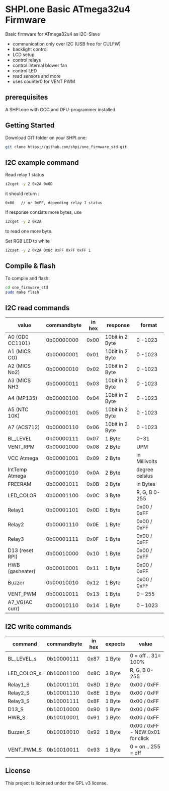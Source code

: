 # SHPI.one Basic ATmega32u4 Firmware

Basic firmware for ATmega32u4 as I2C-Slave

- communication only over I2C (USB free for CULFW)
- backlight control
- LCD setup
- control relays
- control internal blower fan
- control LED
- read sensors and more
- uses counter0 for VENT PWM

## prerequisites
A SHPI.one with GCC and DFU-programmer installed.



## Getting Started

Download GIT folder on your SHPI.one:
```bash
git clone https://github.com/shpi/one_firmware_std.git
```



## I2C example command

Read relay 1 status

```bash
i2cget -y 2 0x2A 0x0D             

```
it should return :
```
0x00   // or 0xFF, depending relay 1 status 
```

If response consists more bytes, use

```bash
i2cget -y 2 0x2A    

```
to read one more byte.

Set RGB LED to white


```bash
i2cset -y 2 0x2A 0x8c 0xFF 0xFF 0xFF i    

```




## Compile & flash
To compile and flash:
```bash
cd one_firmware_std
sudo make flash
```

## I2C read commands									
										
|	value	|	commandbyte	|	in hex	|	response	|	format		|
|---------------|	----------	|--------------	|	----------	|	----------	|
|A0 (GD0 CC1101)|	0b00000000	|	0x00	|	10bit in 2 Byte	|	0 -1023		|
|A1 (MICS CO)	|	0b00000001	|	0x01	|	10bit in 2 Byte	|	0 -1023		|
|A2 (MICS No2)	|	0b00000010	|	0x02	|	10bit in 2 Byte	|	0 -1023		|
|A3 (MICS NH3	|	0b00000011	|	0x03	|	10bit in 2 Byte	|	0 -1023		|
|A4 (MP135)	|	0b00000100	|	0x04	|	10bit in 2 Byte	|	0 -1023		|
|A5 (NTC 10K)	|	0b00000101	|	0x05	|	10bit in 2 Byte	|	0 -1023		|
|A7 (ACS712)	|	0b00000110	|	0x06	|	10bit in 2 Byte	|	0 -1023		|
|BL_LEVEL	|	0b00000111	|	0x07	|	1 Byte		|	0-31		|
|VENT_RPM	|	0b00001000	|	0x08	|	2 Byte		|	UPM		|
|VCC Atmega	|	0b00001001	|	0x09	|	2 Byte		|	in Millivolts	|
|IntTemp Atmega	|	0b00001010	|	0x0A	|	2 Byte		|	degree celsius	|
|FREERAM	|	0b00001011	|	0x0B	|	2 Byte		|	in Bytes	|
|LED_COLOR	|	0b00001100	|	0x0C	|	3 Byte		|	R, G, B 0-255	|
|Relay1		|	0b00001101	|	0x0D	|	1 Byte		|	0x00 / 0xFF	|
|Relay2		|	0b00001110	|	0x0E	|	1 Byte		|	0x00 / 0xFF	|
|Relay3		|	0b00001111	|	0x0F	|	1 Byte		|	0x00 / 0xFF	|
|D13 (reset RPI)|	0b00010000	|	0x10	|	1 Byte		|	0x00 / 0xFF	|
|HWB (gasheater)|	0b00010001	|	0x11	|	1 Byte		|	0x00 / 0xFF	|
|Buzzer		|	0b00010010	|	0x12	|	1 Byte		|	0x00 / 0xFF	|
|VENT_PWM	|	0b00010011	|	0x13	|	1 Byte		|	0 – 255		|
|A7_VG(AC curr) |       0b00010110      |       0x14    |       1 Byte          |       0 – 1023         |

										
## I2C write commands									

|	command		|	commandbyte	|	in hex	|	expects	|	value				|
|	----------	|	----------	|----------	|----------	|	----------			|
|	BL_LEVEL_s	|	0b10000111	|	0x87	|	1 Byte	|	0 = off .. 31= 100%		|
|	LED_COLOR_s	|	0b10001100	|	0x8C	|	3 Byte	|	R, G, B 0-255			|
|	Relay1_S	|	0b10001101	|	0x8D	|	1 Byte	|	0x00 / 0xFF			|
|	Relay2_S	|	0b10001110	|	0x8E	|	1 Byte	|	0x00 / 0xFF			|
|	Relay3_S	|	0b10001111	|	0x8F	|	1 Byte	|	0x00 / 0xFF			|
|	D13_S		|	0b10010000	|	0x90	|	1 Byte	|	0x00 / 0xFF			|
|	HWB_S		|	0b10010001	|	0x91	|	1 Byte	|	0x00 / 0xFF			|
|	Buzzer_S	|	0b10010010	|	0x92	|	1 Byte	|	0x00 / 0xFF - NEW:0x01 for click|
|	VENT_PWM_S	|	0b10010011	|	0x93	|	1 Byte	|	0 = on .. 255 = off		|


## License

This project is licensed under the GPL v3 license.

